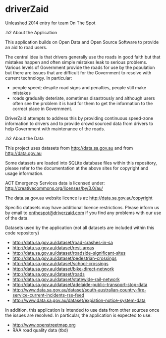 driverZaid
==========

Unleashed 2014 entry for team On The Spot

.h2 About the Application

This application builds on Open Data and Open Source Software to provide an aid to road users.

The central idea is that drivers generally use the roads in good faith
but that mistakes happen and often simple mistakes leak to serious problems.
Various levels of Government provide the roads for use by the population but
there are issues that are difficult for the Government to resolve with 
current technology. In particular:

* people speed; despite road signs and penalties, people still make mistakes
* roads gradually deteriate, sometimes disastrously and although users often see the problem it is hard for them to get the information
to the correct place in Government.

DriverZaid attempts to address this by providing continuous speed-zone information to drivers and to provide
crowd sourced data from drivers to help Government with maintenance of the roads.

.h2 About the Data

This project uses datasets from http://data.sa.gov.au and from http://data.gov.au

Some datasets are loaded into SQLite database files within this repository, please refer to the documentation at the above sites 
for copyright and usage information.

ACT Emergency Services data is licensed under: http://creativecommons.org/licenses/by/3.0/au/

The data.sa.gov.au website licence is at: http://data.sa.gov.au/copyright

Specific datasets may have additional licence restrictions. Please inform us by email to onthespot@driverzaid.com if you find
any problems with our use of the data.

Datasets used by the application (not all datasets are included within this code repository)

* http://data.sa.gov.au/dataset/road-crashes-in-sa
* http://data.sa.gov.au/dataset/rest-areas
* http://data.sa.gov.au/dataset/roadside-significant-sites
* http://data.sa.gov.au/dataset/pedestrian-crossings
* http://data.sa.gov.au/dataset/school-crossings
* http://data.sa.gov.au/dataset/bike-direct-network
* http://data.sa.gov.au/dataset/roads
* http://data.sa.gov.au/dataset/statewide-rail-network
* http://data.sa.gov.au/dataset/adelaide-public-transport-stop-data
* http://www.data.sa.gov.au/dataset/south-australian-country-fire-service-current-incidents-rss-feed
* http://www.data.sa.gov.au/dataset/expiation-notice-system-data

In addition, this application is intended to use data from other sources once the issues are resolved. In particular, the application is 
expected to use:

* http://www.openstreetmap.org
* RAA road quality data (tbd)
